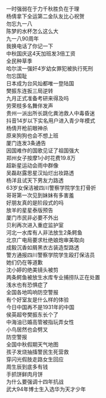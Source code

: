一时强弱在于力千秋胜负在于理  
杨倩拿下全运第二金队友比心祝贺  
勿忘九一八  
陈梦的水杯怎么这么大  
九一八90周年  
我换电话了你记一下  
中秋国庆这4天加班发3倍工资  
全民种草季  
哈尔滨一强奸4岁幼女罪犯被执行死刑  
勿忘国耻  
日本成为台风灿都唯一登陆国  
樊振东连扳三局逆转  
九月正式准备考研来得及吗  
劳荣枝多名舞伴发声  
贵州一派出所长跳化粪池救人中毒昏迷  
抖音14岁以下实名用户进入青少年模式  
杨倩开枪前眼神杀  
原来狗狗也会不想上班  
厦门连发3条通告  
因国难作的国歌见证了祖国强大  
郑州女子按摩1小时花费19.8万  
超新星运动会雨中群像  
吴磊赵露思星汉灿烂出妆路透  
杨洋且试天下男友力路透  
63岁女保洁被四川警察学院学生打骨折  
哥哥第一次见到妹妹有多害羞  
好朋友真的是阶段式的吗  
放羊的星星泰版预告  
厦门市民非必要不外出  
贝利再次进入重症监护室  
河北一水库有人非法放生2条鳄鱼  
北京广电局要求杜绝娘炮审美取向  
成毅沉香如屑黑衣古装造型路透  
警方通报四川警察学院学生殴打保洁员  
她们仍在等道歉  
沈小婷的绝美镜头被剪  
两条鳄鱼被放生水库专业捕捞队正在处置  
浅水也有恐惧症了  
全国各地鸣响防空警报  
有个好室友是什么样的体验  
今日中国再不是1931年的中国  
侯英超夸樊振东长个了  
中海油已婚高管被指玩弄女性  
小鸟居然也会劈叉  
防空警报  
全国中秋假期天气地图  
孩子发烧抽搐警民生死营救  
穿闪光假肢走路女生回应  
周生辰到底多有钱  
手抓饼鲜肉月饼  
为什么要强调十四年抗战  
武大94年博士生入选华为天才少年  
